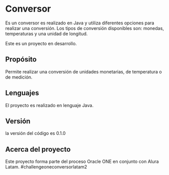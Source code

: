 # Conversor

Es un conversor es realizado en Java y utiliza diferentes opciones para realizar una conversión. Los tipos de conversión disponibles son: monedas, temperaturas y una unidad de longitud.

Este es un proyecto en desarrollo.

## Propósito
Permite realizar una conversión de unidades monetarias, de temperatura o de medición.

## Lenguajes
El proyecto es realizado en lenguaje Java.

## Versión
la versión del código es 0.1.0

## Acerca del proyecto
Este proyecto forma parte del proceso Oracle ONE en conjunto con Alura Latam. #challengeoneconversorlatam2
